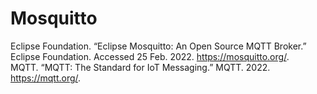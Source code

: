 # Mosquitto

Eclipse Foundation. “Eclipse Mosquitto: An Open Source MQTT Broker.” Eclipse Foundation. Accessed 25 Feb. 2022. https://mosquitto.org/.  
MQTT. “MQTT: The Standard for IoT Messaging.” MQTT. 2022. https://mqtt.org/.
